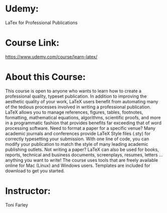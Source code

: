 # Udemy:
LaTex for Professional Publications

# Course Link:
https://www.udemy.com/course/learn-latex/

# About this Course:
This course is open to anyone who wants to learn how to create a professional quality, typeset publication. In addition to improving the aesthetic quality of your work, LaTeX users benefit from automating many of the tedious processes involved in writing a professional publication. LaTeX allows you to manage references, figures, tables, footnotes, formatting, mathematical equations, algorithms, scientific proofs, and more in a programmatic fashion that provides benefits far exceeding that of word processing software. Need to format a paper for a specific venue? Many academic journals and conferences provide LaTeX Style files (.sty) for correctly typesetting your submission. With one line of code, you can modify your publication to match the style of many leading academic publishing outlets. Not writing a paper? LaTeX can also be used for books, reports, technical and business documents, screenplays, resumes, letters ... anything you want to write! The course uses tools that are freely available online for Mac (Linux) and Windows users. Templates are included for download to get you started.

# Instructor:
Toni Farley
